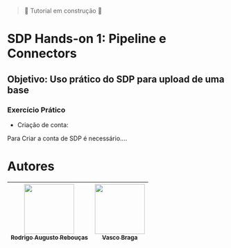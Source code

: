 > :construction: Tutorial em construção :construction:

# **SDP Hands-on 1**: Pipeline e Connectors
## **Objetivo**: Uso prático do SDP para upload de uma base

### Exercício Prático


* Criação de conta:

Para Criar a conta de SDP é necessário....


# Autores

| [<img src="https://avatars.githubusercontent.com/u/23451074?v=4" width=115><br><sub>Rodrigo Augusto Rebouças</sub>](https://github.com/rodrigo-reboucas) |  [<img src="gitVasco" width=115><br><sub>Vasco Braga</sub>](gitvaso) |
| :---: | :---: |
